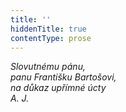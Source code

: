 ```yaml
---
title: ''
hiddenTitle: true
contentType: prose
---
```


_Slovutnému pánu,  
panu Františku Bartošovi,  
na důkaz upřímné úcty  
A. J._
